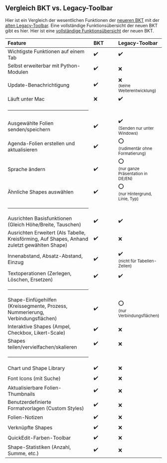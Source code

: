 ## Vergleich BKT vs. Legacy-Toolbar

Hier ist ein Vergleich der wesentlichen Funktionen der [neueren BKT](readme.md) mit der [alten Legacy-Toolbar](legacy.md). Eine vollständige Funktionsübersicht der neuen BKT gibt es hier. Hier ist eine [vollständige Funktionsübersicht](overview.md) der neuen BKT.


<style>
	th:first-child,
	td:first-child {
		width: 60%;
	}
	th:nth-child(2),
	td:nth-child(2) {
		width: 20%;
	}
	th:nth-child(3),
	td:nth-child(3) {
		width: 20%;
	}
</style>


| Feature             | BKT              | Legacy-Toolbar       |
| :------------------ | :--------------- | :------------------- |
| Wichtigste Funktionen auf einem Tab | :heavy_check_mark: | :heavy_check_mark: |
| Selbst erweiterbar mit Python-Modulen | :heavy_check_mark: | :x: |
| Update-Benachrichtigung | :heavy_check_mark: | :x: <br><sub>(keine Weiterentwicklung)</sub> |
| Läuft unter Mac | :x: | :heavy_check_mark: |
| <hr> | | |
| Ausgewählte Folien senden/speichern | :heavy_check_mark: | :heavy_check_mark: <br><sub>(Senden nur unter Windows)</sub> |
| Agenda-Folien erstellen und aktualisieren | :heavy_check_mark: | :o: <br><sub>(rudimentär ohne Formatierung)</sub> |
| Sprache ändern | :heavy_check_mark: | :o: <br><sub>(nur ganze Präsentation in DE/EN)</sub> |
| Ähnliche Shapes auswählen | :heavy_check_mark: | :o: <br><sub>(nur Hintergrund, Linie, Typ)</sub> |
| <hr> | | |
| Ausrichten Basisfunktionen (Gleich Höhe/Breite, Tauschen) | :heavy_check_mark: | :heavy_check_mark: |
| Ausrichten Erweitert (Als Tabelle, Kreisförming, Auf Shapes, Anhand zuletzt gewählten Shape) | :heavy_check_mark: | :x: |
| Innenabstand, Absatz-Abstand, Einzug | :heavy_check_mark: | :heavy_check_mark: <br><sub>(nicht für Tabellen-Zellen)</sub> |
| Textoperationen (Zerlegen, Löschen, Ersetzen) | :heavy_check_mark: | :heavy_check_mark: |
| <hr> | | |
| Shape-Einfügehilfen (Kreissegmente, Prozess, Nummerierung, Verbindungsflächen) | :heavy_check_mark: | :o: <br><sub>(nur Verbindungsflächen)</sub> |
| Interaktive Shapes (Ampel, Checkbox, Likert-Scale) | :heavy_check_mark: | :x: |
| Shapes teilen/vervielfachen/skalieren | :heavy_check_mark: | :x: |
| <hr> | | |
| Chart und Shape Library | :heavy_check_mark: | :x: |
| Font Icons (mit Suche) | :heavy_check_mark: | :x: |
| Aktualisierbare Folien-Thumbnails | :heavy_check_mark: | :x: |
| Benutzerdefinierte Formatvorlagen (Custom Styles) | :heavy_check_mark: | :x: |
| Folien-Notizen | :heavy_check_mark: | :x: |
| Verknüpfte Shapes | :heavy_check_mark: | :x: |
| QuickEdit-Farben-Toolbar | :heavy_check_mark: | :x: |
| Shape-Statistiken (Anzahl, Summe, etc.) | :heavy_check_mark: | :x: |
